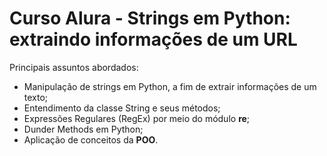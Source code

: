 # Curso Alura - Strings em Python: extraindo informações de um URL

Principais assuntos abordados:

* Manipulação de strings em Python, a fim de extrair informações de um texto;
* Entendimento da classe String e seus métodos;
* Expressões Regulares (RegEx) por meio do módulo **re**;
* Dunder Methods em Python;
* Aplicação de conceitos da **POO**.
